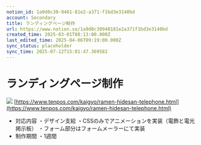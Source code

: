 ```yaml
---
notion_id: 1a9d0c30-9401-81e2-a371-f1bd3e3140bd
account: Secondary
title: ランディングページ制作
url: https://www.notion.so/1a9d0c30940181e2a371f1bd3e3140bd
created_time: 2025-03-01T08:13:00.000Z
last_edited_time: 2025-04-06T09:19:00.000Z
sync_status: placeholder
sync_time: 2025-07-12T15:01:47.369582
---
```

# ランディングページ制作

![](https://prod-files-secure.s3.us-west-2.amazonaws.com/d58fe38c-a9d4-4466-aed9-85604b7b2c6d/f6982725-db3e-4459-94a8-a5d30292bcf7/4376b91f5572d093fba735be7b91ff4a.gif?X-Amz-Algorithm=AWS4-HMAC-SHA256&X-Amz-Content-Sha256=UNSIGNED-PAYLOAD&X-Amz-Credential=ASIAZI2LB466T34XQLJ3%2F20250719%2Fus-west-2%2Fs3%2Faws4_request&X-Amz-Date=20250719T064327Z&X-Amz-Expires=3600&X-Amz-Security-Token=IQoJb3JpZ2luX2VjEIX%2F%2F%2F%2F%2F%2F%2F%2F%2F%2FwEaCXVzLXdlc3QtMiJIMEYCIQDzAhKNGLdBtNnbmQgGhlmMSBzFVxJ%2Fp1KTKjrOU0GXqgIhANeCZHmE6XXaKdd3aO%2F7CkIGbg6XvdWfrUCheXEnpu%2B7KogECJ7%2F%2F%2F%2F%2F%2F%2F%2F%2F%2FwEQABoMNjM3NDIzMTgzODA1IgyXn%2F%2BFineE4rQtNDMq3AMvjk4QOF%2BeYgetNlEsC1Qwa2Ejl91j6p0YXg0o%2B7C28q9W9rB6nHOFSiptg%2FZATfzbHCYc59gK45Zwbgp3YbnlTcFCDyM0JHsSg%2FOAO8RiWtPwSdbbNoJArC6%2FbbtXizhq6ycR5AhJgDR4Mv5c1luYFOQLtX0JIjJ5AWXIdTRJfPhLU0UDOh4G8u5Xny5li5J%2FxIGBTfts7kuZLLm7q3IUrLJBPTGf4LZvRLf2RgPy3V1qdvvxVZ6rBzri7nCol4Fu9q8BRXn%2BsSM7SOJM783COeHQdcecKYqpJP4hKNBgHGNTycF%2Bp7QvM6CVCA0Fedtiah%2Fj%2B4xbpKtSVf%2BEv0qoIaKL5n3ZZeDD0nAyD9goCVVRP%2B%2F%2BOLNRoQmGOiN6w2HAHISEUBp8ioedeIdN31zvj0e%2B1G7SZ%2BSQjoRKigD53GN2VrmPWknvEcIms7e%2Fm%2BKXZLmBQXAnham5zKXa0%2Fmsd%2BMupiaZy9NqO3L91JZqBSGyi22TGLrpNAKxIKB%2BJQz6AGswUvB62fRr8WLUmMN6zF3xl3EH8rcOzlVKFPCbDRPTtb%2FyPIdc4YRlsptO0uolHeF%2BXNwmy0HzPzQocQbaOAbWu6t8RDeImnoGH405DcF7P%2BSITwVdu5AmszCkxezDBjqkAcNMI%2Fi%2BGBu4cuZOAONk%2B13cLiFyZ6DTpgnECo1IcfAAhSHoDr9rc2xmJO6%2BwVTPkGoCP%2FBZS78AJ2cVm1n%2ByQYmGQibPQ8GHvTi59eYCH0fUq4PkHBW7XODSwcqjpAnoeyG%2BoiQPx3v%2BMaz0cKd9jH9RKyGX9IWa8kXnIoZX%2FLm6NpYSMwrxlIhVmCjvCOsGL7rQbaWO5Ngm5XOtf6nxjq746M3&X-Amz-Signature=3b8ba0a93b82afed039563097b6e82724bbcff9990a59a5c7467095e0c89db85&X-Amz-SignedHeaders=host&x-amz-checksum-mode=ENABLED&x-id=GetObject)
[https://www.tenpos.com/kaigyo/ramen-hidesan-telephone.html](https://www.tenpos.com/kaigyo/ramen-hidesan-telephone.html)
- 対応内容
・デザイン支給
・CSSのみでアニメーションを実装（電飾と電光掲示板）
・フォーム部分はフォームメーラーにて実装
- 制作期間
・1週間